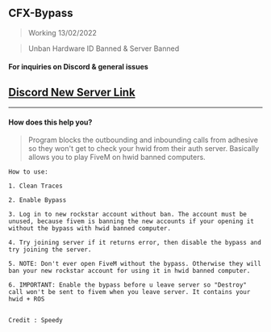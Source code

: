 ## CFX-Bypass 
> Working 13/02/2022

> Unban Hardware ID Banned & Server Banned

#### For inquiries on Discord & general issues

## [Discord New Server Link](https://discord.gg/4xVkxj4cv4)

***

#### How does this help you?

> Program blocks the outbounding and inbounding calls from adhesive so they won't get to check your hwid from their auth server. Basically allows you to play FiveM on hwid banned computers.


```
How to use:

1. Clean Traces

2. Enable Bypass

3. Log in to new rockstar account without ban. The account must be unused, because fivem is banning the new accounts if your opening it without the bypass with hwid banned computer.

4. Try joining server if it returns error, then disable the bypass and try joining the server.

5. NOTE: Don't ever open FiveM without the bypass. Otherwise they will ban your new rockstar account for using it in hwid banned computer.

6. IMPORTANT: Enable the bypass before u leave server so "Destroy" call won't be sent to fivem when you leave server. It contains your hwid + ROS 


Credit : Speedy

```


